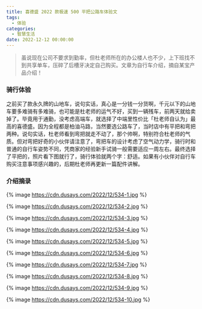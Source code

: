 ```yaml
---
title: 喜德盛 2022 款极速 500 平把公路车体验文
tags:
  - 体验
categories:
  - 智慧生活
date: 2022-12-12 00:00:00
---
```


> 虽说现在公司不要求到勤率，但杜老师所在的办公楼人也不少，上下班找不到共享单车，压碎了后槽牙决定自己购买。文章为自行车介绍，摘自某宝产品介绍！

<!-- more -->

### 骑行体验

之前买了款永久牌的山地车，说句实话，真心是一分钱一分货啊，千元以下的山地车要多难骑有多难骑，也可能是杜老师的运气不好，买到一辆残车，前两天就给卖掉了。毕竟用于通勤，没考虑高端车，就选择了中端里性价比「杜老师自认为」最高的喜德盛。因为全程都是柏油马路，当然要选公路车了，当时店中有平把和弯把两种。说句实话，杜老师看到弯把就走不动了，那个帅啊，特别符合杜老师的气质。但对弯把好奇的小伙伴请注意了，弯把车的设计考虑了空气动力学，骑行时和普通的自行车姿势不同，凭商家的经验新手试骑一般需要适应一周左右。最终选择了平把的，照片看下图就行了，骑行体验就两个字：舒适。如果有小伙伴对自行车购买注意事项感兴趣的，后期杜老师再更新一篇配件讲解。

### 介绍摘录

{% image https://cdn.dusays.com/2022/12/534-1.jpg %}

{% image https://cdn.dusays.com/2022/12/534-2.jpg %}

{% image https://cdn.dusays.com/2022/12/534-3.jpg %}

{% image https://cdn.dusays.com/2022/12/534-4.jpg %}

{% image https://cdn.dusays.com/2022/12/534-5.jpg %}

{% image https://cdn.dusays.com/2022/12/534-6.jpg %}

{% image https://cdn.dusays.com/2022/12/534-7.jpg %}

{% image https://cdn.dusays.com/2022/12/534-8.jpg %}

{% image https://cdn.dusays.com/2022/12/534-9.jpg %}

{% image https://cdn.dusays.com/2022/12/534-10.jpg %}